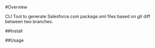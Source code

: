 #Overview

CLI Tool to generate Salesforce.com package.xml files based on git diff between two branches. 

##Install


##Usage


